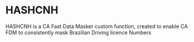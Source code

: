 # HASHCNH
HASHCNH is a CA Fast Data Masker custom function, created to enable CA FDM to consistently mask Brazilian Driving licence Numbers
